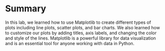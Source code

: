 # Summary

In this lab, we learned how to use Matplotlib to create different types of plots including line plots, scatter plots, and bar charts. We also learned how to customize our plots by adding titles, axis labels, and changing the color and style of the lines. Matplotlib is a powerful library for data visualization and is an essential tool for anyone working with data in Python.
